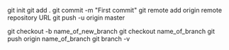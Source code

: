 git init
git add .
git commit -m "First commit"
git remote add origin remote repository URL
git push -u origin master

git checkout -b name_of_new_branch
git checkout name_of_branch
git push origin name_of_branch
git branch -v
